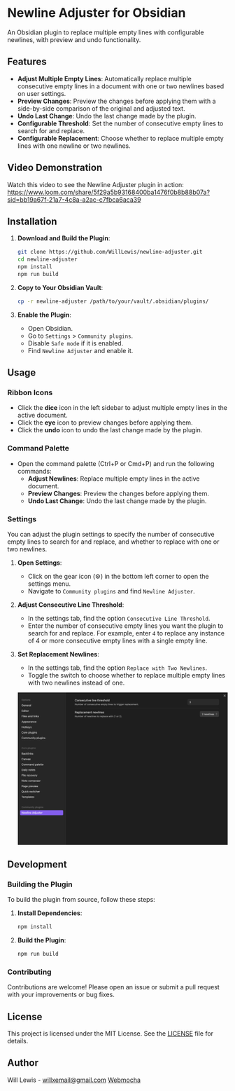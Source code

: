 # Newline Adjuster for Obsidian

An Obsidian plugin to replace multiple empty lines with configurable newlines, with preview and undo functionality.

## Features

- **Adjust Multiple Empty Lines**: Automatically replace multiple consecutive empty lines in a document with one or two newlines based on user settings.
- **Preview Changes**: Preview the changes before applying them with a side-by-side comparison of the original and adjusted text.
- **Undo Last Change**: Undo the last change made by the plugin.
- **Configurable Threshold**: Set the number of consecutive empty lines to search for and replace.
- **Configurable Replacement**: Choose whether to replace multiple empty lines with one newline or two newlines.

## Video Demonstration

Watch this video to see the Newline Adjuster plugin in action:
https://www.loom.com/share/5f29a5b93168400ba1476f0b8b88b07a?sid=bb19a67f-21a7-4c8a-a2ac-c7fbca6aca39

## Installation

1. **Download and Build the Plugin**:
    ```bash
    git clone https://github.com/WillLewis/newline-adjuster.git
    cd newline-adjuster
    npm install
    npm run build
    ```

2. **Copy to Your Obsidian Vault**:
    ```bash
    cp -r newline-adjuster /path/to/your/vault/.obsidian/plugins/
    ```

3. **Enable the Plugin**:
    - Open Obsidian.
    - Go to `Settings` > `Community plugins`.
    - Disable `Safe mode` if it is enabled.
    - Find `Newline Adjuster` and enable it.

## Usage

### Ribbon Icons
- Click the **dice** icon in the left sidebar to adjust multiple empty lines in the active document.
- Click the **eye** icon to preview changes before applying them.
- Click the **undo** icon to undo the last change made by the plugin.

### Command Palette
- Open the command palette (Ctrl+P or Cmd+P) and run the following commands:
    - **Adjust Newlines**: Replace multiple empty lines in the active document.
    - **Preview Changes**: Preview the changes before applying them.
    - **Undo Last Change**: Undo the last change made by the plugin.

### Settings

You can adjust the plugin settings to specify the number of consecutive empty lines to search for and replace, and whether to replace with one or two newlines.

1. **Open Settings**:
    - Click on the gear icon (⚙️) in the bottom left corner to open the settings menu.
    - Navigate to `Community plugins` and find `Newline Adjuster`.

2. **Adjust Consecutive Line Threshold**:
    - In the settings tab, find the option `Consecutive Line Threshold`.
    - Enter the number of consecutive empty lines you want the plugin to search for and replace. For example, enter `4` to replace any instance of 4 or more consecutive empty lines with a single empty line.

3. **Set Replacement Newlines**:
    - In the settings tab, find the option `Replace with Two Newlines`.
    - Toggle the switch to choose whether to replace multiple empty lines with two newlines instead of one.

    ![Settings Screenshot](settings-screenshot.png)

## Development

### Building the Plugin
To build the plugin from source, follow these steps:

1. **Install Dependencies**:
    ```bash
    npm install
    ```

2. **Build the Plugin**:
    ```bash
    npm run build
    ```

### Contributing

Contributions are welcome! Please open an issue or submit a pull request with your improvements or bug fixes.

## License

This project is licensed under the MIT License. See the [LICENSE](LICENSE) file for details.

## Author

Will Lewis - willxemail@gmail.com [Webmocha](https://webmocha.com)
